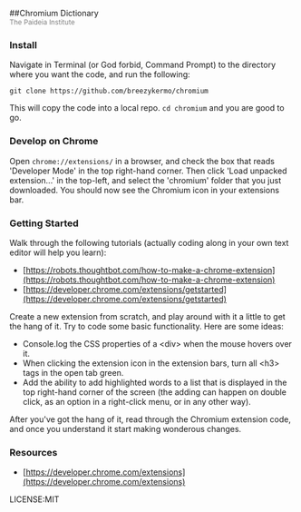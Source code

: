 ##Chromium Dictionary <br> <small style='color:gray;font-size:12px;'>The Paideia Institute</small>

### Install
Navigate in Terminal (or God forbid, Command Prompt) to the directory where you want the code, and run the following:

```git clone https://github.com/breezykermo/chromium```

This will copy the code into a local repo. ```cd chromium``` and you are good to go.

### Develop on Chrome
Open ```chrome://extensions/``` in a browser, and check the box that reads 'Developer Mode' in the top right-hand corner. Then click 'Load unpacked extension...' in the top-left, and select the 'chromium' folder that you just downloaded. You should now see the Chromium icon in your extensions bar.

### Getting Started
Walk through the following tutorials (actually coding along in your own text editor will help you learn):

 - [https://robots.thoughtbot.com/how-to-make-a-chrome-extension](https://robots.thoughtbot.com/how-to-make-a-chrome-extension)
 - [https://developer.chrome.com/extensions/getstarted](https://developer.chrome.com/extensions/getstarted)

Create a new extension from scratch, and play around with it a little to get the hang of it. Try to code some basic functionality. Here are some ideas:

 - Console.log the CSS properties of a \<div\> when the mouse hovers over it.
 - When clicking the extension icon in the extension bars, turn all \<h3\> tags in the open tab green.
 - Add the ability to add highlighted words to a list that is displayed in the top right-hand corner of the screen (the adding can happen on double click, as an option in a right-click menu, or in any other way).

After you've got the hang of it, read through the Chromium extension code, and once you understand it start making wonderous changes.

### Resources
 - [https://developer.chrome.com/extensions](https://developer.chrome.com/extensions)

LICENSE:MIT
